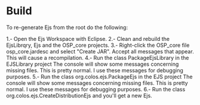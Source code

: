 # Build

To re-generate Ejs from the root do the following:

1.- Open the Ejs Workspace with Eclipse.
2.- Clean and rebuild the EjsLibrqry, Ejs and the OSP_core projects.
3.- Right-click the OSP_core file osp_core.jardesc and select "Create JAR".
    Accept all messages that appear. This will cause a recompilation.
4.- Run the class PackageEjsLibrary in the EJSLibrary project
    The console will show some messages concerning missing files. This is pretty normal.
    I use these messages for debugging purposes.
5.- Run the class org.colos.ejs.PackageEjs in the EJS project
    The console will show some messages concerning missing files. This is pretty normal. 
    I use these messages for debugging purposes.
6.- Run the class org.colos.ejs.CreateDistributionEjs and you'll get a new Ejs.

